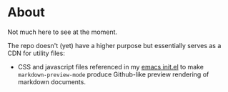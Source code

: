 # About

Not much here to see at the moment.

The repo doesn't (yet) have a higher purpose but essentially serves as a CDN for
utility files:

- CSS and javascript files referenced in my [emacs
  init.el](https://github.com/petergardfjall/dotfiles/blob/master/emacs-init.el)
  to make `markdown-preview-mode` produce Github-like preview rendering
  of markdown documents.
